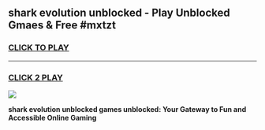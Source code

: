 
## shark evolution unblocked - Play Unblocked Gmaes & Free #mxtzt
<h3>
<a href="https://news.freeplayer.one?title=shark_evolution_unblocked&ref=24F">CLICK TO PLAY</a></h3>
<hr>

<h3>
<a href="https://news.freeplayer.one?title=shark_evolution_unblocked&ref=24F">CLICK 2 PLAY</a>
  
</h3>

<a href="https://news.freeplayer.one?title=shark_evolution_unblocked&ref=24F/"><img src="https://clearcache.store/games.png"></a>


**shark evolution unblocked games unblocked: Your Gateway to Fun and Accessible Online Gaming**
